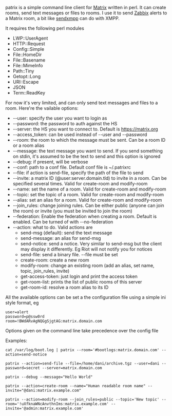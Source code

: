patrix is a simple command line client for [Matrix](https://matrix.org) written in perl. It can create rooms, send text messages or files to rooms. I use it to send [Zabbix](https://www.zabbix.com) alerts to a Matrix room, a bit like [sendxmpp](https://github.com/lhost/sendxmpp) can do with XMPP.

It requires the following perl modules
  * LWP::UserAgent
  * HTTP::Request
  * Config::Simple
  * File::HomeDir
  * File::Basename
  * File::MimeInfo
  * Path::Tiny
  * Getopt::Long
  * URI::Escape
  * JSON
  * Term::ReadKey

For now it's very limited, and can only send text messages and files to a room. Here're the vailable options:

  * --user: specify the user you want to login as
  * --password: the password to auth against the HS
  * --server: the HS you want to connect to. Default is https://matrix.org
  * --access_token: can be used instead of --user and --password
  * --room: the room to which the message must be sent. Can be a room ID or a room alias
  * --message: the text message you want to send. If you send something on stdin, it's assumed to be the text to send and this option is ignored
  * --debug: if present, will be verbose
  * --conf: path to a conf file. Default conf file is ~/.patrixrc
  * --file: if action is send-file, specify the path of the file to send
  * --invite: a matrix ID (@user:server.domain.tld) to invite in a room. Can be specified several times. Valid for create-room and modify-room
  * --name: set the name of a room. Valid for create-room and modify-room
  * --topic: set the topic of a room. Valid for create-room and modify-room
  * --alias: set an alias for a room. Valid for create-room and modify-room
  * --join_rules: change joining rules. Can be either public (anyone can join the room) or invite (you must be invited to join the room)
  * --federation: Enable the federation when creating a room. Default is enabled. Can be turned of with --no-federation
  * --action: what to do. Valid actions are
    * send-msg (default): send the text message
    * send-message: an alias for send-msg
    * send-notice: send a notice. Very similar to send-msg but the client may display it differently. Eg Riot will not notify you for notices
    * send-file: send a binary file. --file must be set
    * create-room: create a new room
    * modify-room: change an existing room (add an alias, set name, topic, join_rules, invite)
    * get-access-token: just login and print the access token
    * get-room-list: prints the list of public rooms of this server
    * get-room-id: resolve a room alias to its ID

All the available options can be set a the configuration file using a simple ini style format, eg

```
user=alert
password=p@ssw0rd
room=!BWdARvAgNQGgSjgtAG:matrix.domain.com
```

Options given on the command line take precedence over the config file

Examples:

```
cat /var/log/boot.log | patrix --room='#bootlogs:matrix.domain.com' --action=send-notice
```
```
patrix --action=send-file --file=/home/dani/archive.tgz --user=dani --password=secret --server=matrix.domain.com
```
```
patrix --debug --message="Hello World"
```
```
patrix --action=create-room --name="Human readable room name" --invite="@dani:matrix.example.com"
```
```
patrix --action=modify-room --join_rules=public --topic='New topic' --room='!uXfknaWNcAnvthnIms:matrix.example.com' --invite='@admin:matrix.example.com'
```
